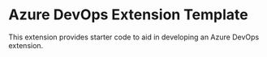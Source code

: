 # Azure DevOps Extension Template

This extension provides starter code to aid in developing an Azure DevOps extension.
